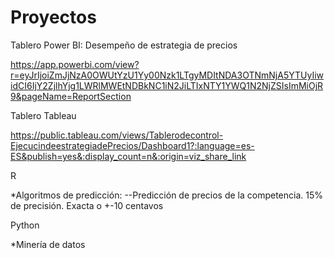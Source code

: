 # Proyectos

Tablero Power BI: Desempeño de estrategia de precios

https://app.powerbi.com/view?r=eyJrIjoiZmJjNzA0OWUtYzU1Yy00Nzk1LTgyMDItNDA3OTNmNjA5YTUyIiwidCI6IjY2ZjlhYjg1LWRlMWEtNDBkNC1iN2JiLTIxNTY1YWQ1N2NjZSIsImMiOjR9&pageName=ReportSection

Tablero Tableau

https://public.tableau.com/views/Tablerodecontrol-EjecucindeestrategiadePrecios/Dashboard1?:language=es-ES&publish=yes&:display_count=n&:origin=viz_share_link

R

*Algoritmos de predicción:
--Predicción de precios de la competencia. 15% de precisión. Exacta o +-10 centavos

Python

*Minería de datos
